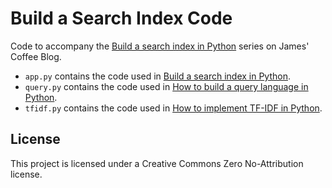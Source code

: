 # Build a Search Index Code

Code to accompany the [Build a search index in Python](https://jamesg.blog/2024/07/16/build-a-search-index/) series on James' Coffee Blog.

- `app.py` contains the code used in [Build a search index in Python](https://jamesg.blog/2024/07/16/build-a-search-index/).
- `query.py` contains the code used in [How to build a query language in Python](https://jamesg.blog/2024/08/17/build-a-query-language/).
- `tfidf.py` contains the code used in [How to implement TF-IDF in Python](https://jamesg.blog/2024/08/17/tf-idf-python/).

## License

This project is licensed under a Creative Commons Zero No-Attribution license.
